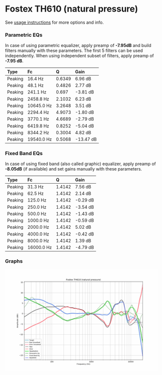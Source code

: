 # Fostex TH610 (natural pressure)
See [usage instructions](https://github.com/jaakkopasanen/AutoEq#usage) for more options and info.

### Parametric EQs
In case of using parametric equalizer, apply preamp of **-7.95dB** and build filters manually
with these parameters. The first 5 filters can be used independently.
When using independent subset of filters, apply preamp of **-7.95 dB**.

| Type    | Fc         |      Q | Gain      |
|:--------|:-----------|:-------|:----------|
| Peaking | 16.4 Hz    | 0.6349 | 6.96 dB   |
| Peaking | 48.1 Hz    | 0.4826 | 2.77 dB   |
| Peaking | 241.1 Hz   | 0.697  | -3.81 dB  |
| Peaking | 2458.8 Hz  | 2.1032 | 6.23 dB   |
| Peaking | 10645.0 Hz | 3.2648 | 3.51 dB   |
| Peaking | 2294.4 Hz  | 4.9073 | -1.80 dB  |
| Peaking | 3770.1 Hz  | 4.6689 | -2.79 dB  |
| Peaking | 6419.8 Hz  | 0.8252 | -5.04 dB  |
| Peaking | 8344.2 Hz  | 0.3004 | 4.82 dB   |
| Peaking | 19540.0 Hz | 0.5068 | -13.47 dB |

### Fixed Band EQs
In case of using fixed band (also called graphic) equalizer, apply preamp of **-8.05dB**
(if available) and set gains manually with these parameters.

| Type    | Fc         |      Q | Gain     |
|:--------|:-----------|:-------|:---------|
| Peaking | 31.3 Hz    | 1.4142 | 7.56 dB  |
| Peaking | 62.5 Hz    | 1.4142 | 2.14 dB  |
| Peaking | 125.0 Hz   | 1.4142 | -0.29 dB |
| Peaking | 250.0 Hz   | 1.4142 | -3.54 dB |
| Peaking | 500.0 Hz   | 1.4142 | -1.43 dB |
| Peaking | 1000.0 Hz  | 1.4142 | -0.59 dB |
| Peaking | 2000.0 Hz  | 1.4142 | 5.02 dB  |
| Peaking | 4000.0 Hz  | 1.4142 | -0.42 dB |
| Peaking | 8000.0 Hz  | 1.4142 | 1.39 dB  |
| Peaking | 16000.0 Hz | 1.4142 | -4.79 dB |

### Graphs
![](./Fostex%20TH610%20(natural%20pressure).png)